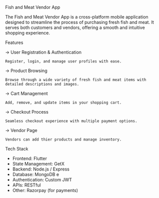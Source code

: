 Fish and Meat Vendor App

The Fish and Meat Vendor App is a cross-platform mobile application designed to streamline the process of purchasing fresh fish and meat. It serves both customers and vendors, offering a smooth and intuitive shopping experience.

Features

-> User Registration & Authentication

    Register, login, and manage user profiles with ease.
    
-> Product Browsing

    Browse through a wide variety of fresh fish and meat items with detailed descriptions and images.
    
-> Cart Management

    Add, remove, and update items in your shopping cart.
-> Checkout Process

    Seamless checkout experience with multiple payment options.
    
-> Vendor Page

    Vendors can add thier products and manage inventory.
    
Tech Stack
- Frontend: Flutter
- State Management: GetX
- Backend: Node.js / Express
- Database: MongoDB e
- Authentication: Custom JWT
- APIs: RESTful
- Other: Razorpay (for payments)
